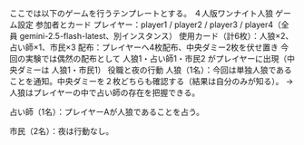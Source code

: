 ここでは以下のゲームを行うテンプレートとする。
４人版ワンナイト人狼 ゲーム設定
参加者とカード
プレイヤー：player1 / player2 / player3 / player4（全員 gemini-2.5-flash-latest、別インスタンス）
使用カード（計6枚）：人狼×2、占い師×1、市民×3
配布：プレイヤーへ4枚配布、中央ダミー2枚を伏せ置き
今回の実験では偶然の配布として 人狼1・占い師1・市民2 がプレイヤーに出現（中央ダミーは 人狼1・市民1）
役職と夜の行動
人狼（1名）：今回は単独人狼であることを通知。中央ダミーを２枚どちらも確認する（結果は自分のみが知る）。
→人狼はプレイヤーの中で占い師の存在を把握できる。


占い師（1名）：プレイヤーAが人狼であることを占う。

市民（2名）：夜は行動なし。
